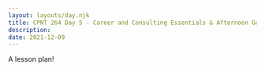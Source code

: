 ```yaml
---
layout: layouts/day.njk
title: CPNT 264 Day 5 - Career and Consulting Essentials & Afternoon Guest Speaker - Kaje (past grad)
description: 
date: 2021-12-09
---
```


A lesson plan!